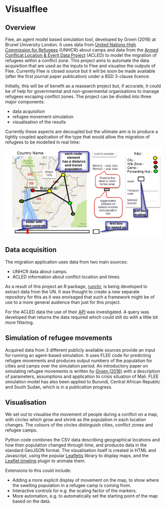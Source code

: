 # Visualflee

## Overview

Flee, an agent model based simulation tool, developed by Groen (2016) at Brunel University London. It uses data from [United Nations High Commission for Refugees](http://data2.unhcr.org/en/situations) (UNHCR) about camps and data from the [Armed Conflicat Location & Event Data Project](http://data2.unhcr.org/en/situations) (ACLED) to model the migration of refugees within a conflict zone. This project aims to automate the data acquisition that are used as the inputs to Flee and visualise the outputs of Flee. Currently Flee is closed source but it will be soon be made available (after the first journal paper publication) under a BSD 3-clause licence.

Initially, this will be of benefit as a reasearch project but, if accurate, it could be of help for governmental and non-govermental organisations to manage refugees escaping conflict zones. The project can be divided into three major components:

* data acquisition
* refugee movement simulation
* visualisation of the results

Currently these aspects are decoupled but the ultimate aim is to produce a tightly coupled applcation of the type that would allow the migration of refugees to be modelled in real time:

![Design of the interface](images/visualflee_plan.png)

## Data acquisition

The migration application uses data from two main sources:

* UNHCR data about camps.
* ACLED information about conflict location and times.

As a result of this project an R package, [runchr](https://github.com/AndySouth/runhcr), is being 
developed to extract data from the UN. It was thought to create a new separate repository for this
as it was envisaged that such a framework might be of use to a more general audience than just for
this project. 

For the ACLED data the use of their [API](http://www.acleddata.com/wp-content/uploads/2017/03/API-User-Guide_March-2017.pdf) was investigated. A query was developed that returns the data required which could still do with a 
little bit more filtering.

## Simulation of refugee movements

Acquired data from 3 different publicly available sources provide an input for running an agent-based simulation. It uses FLEE code for predicting refugee movements and produces output numbers of the population for cities and camps over the simulation period. An introductory paper on simulating refugee movements is written by [Groen (2016)](http://www.sciencedirect.com/science/article/pii/S1877050916308766) with a description of parameters, assumptions and application to crisis situation of Mali. FLEE simulation model has also been applied to Burundi, Central African Republic and South Sudan, which is in a publication progress.


## Visualisation

We set out to visualise the movement of people during a conflict on a map,
with circles which grow and shrink as the population in each location changes.
The colours of the circles distinguish cities, conflict zones and refugee camps.

Python code combines the CSV data describing geographical locations and how
their population changed through time, and produces data in the standard GeoJSON
format. The visualisation itself is created in HTML and Javascript, using the
popular [Leafletjs](http://leafletjs.com/) library to display maps, and the
[Leaflet.timeline](http://skeate.github.io/Leaflet.timeline/) plugin to animate
them.

Extensions to this could include:
- Adding a more explicit display of movement on the map, to show where the
  swelling population in a refugee camp is coming from.
- Interactive controls for e.g. the scaling factor of the markers.
- More automation, e.g. to automatically set the starting point of the map based
  on the data.
